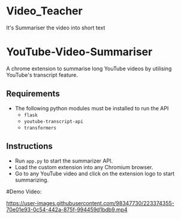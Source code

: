 # Video_Teacher
It's Summariser the video into short text


# YouTube-Video-Summariser
A chrome extension to summarise long YouTube videos by utilising YouTube's transcript feature.

## Requirements
- The following python modules must be installed to run the API
  - ```flask```
  - ```youtube-transcript-api```
  - ```transformers```

## Instructions
- Run ```app.py``` to start the summarizer API.
- Load the custom extension into any Chromium browser.
- Go to any YouTube video and click on the extension logo to start summarizing.


#Demo Video:


https://user-images.githubusercontent.com/98347730/223374355-70e01e93-0c54-442a-875f-994459d1bdb9.mp4

